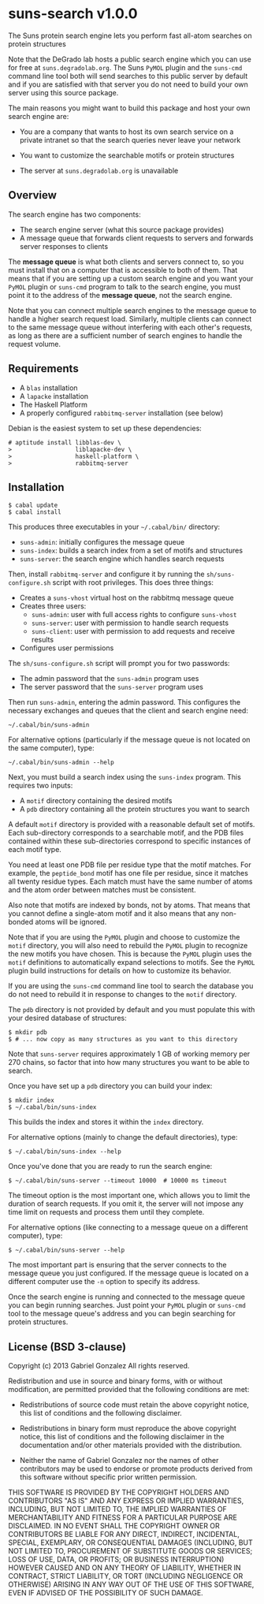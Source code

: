 # suns-search v1.0.0

The Suns protein search engine lets you perform fast all-atom searches on
protein structures

Note that the DeGrado lab hosts a public search engine which you can use for
free at `suns.degradolab.org`.  The Suns `PyMOL` plugin and the `suns-cmd`
command line tool both will send searches to this public server by default and
if you are satisfied with that server you do not need to build your own server
using this source package.

The main reasons you might want to build this package and host your own search
engine are:

* You are a company that wants to host its own search service on a private
  intranet so that the search queries never leave your network

* You want to customize the searchable motifs or protein structures

* The server at `suns.degradolab.org` is unavailable

## Overview

The search engine has two components:

* The search engine server (what this source package provides)
* A message queue that forwards client requests to servers and forwards server
  responses to clients

The **message queue** is what both clients and servers connect to, so you must
install that on a computer that is accessible to both of them.  That means that
if you are setting up a custom search engine and you want your `PyMOL` plugin or
`suns-cmd` program to talk to the search engine, you must point it to the
address of the **message queue**, not the search engine.

Note that you can connect multiple search engines to the message queue to handle
a higher search request load.  Similarly, multiple clients can connect to the
same message queue without interfering with each other's requests, as long as
there are a sufficient number of search engines to handle the request volume.

## Requirements

* A `blas` installation
* A `lapacke` installation
* The Haskell Platform
* A properly configured `rabbitmq-server` installation (see below)

Debian is the easiest system to set up these dependencies:

    # aptitude install libblas-dev \
    >                  liblapacke-dev \
    >                  haskell-platform \
    >                  rabbitmq-server

## Installation

    $ cabal update
    $ cabal install

This produces three executables in your `~/.cabal/bin/` directory:

* `suns-admin`: initially configures the message queue
* `suns-index`: builds a search index from a set of motifs and structures
* `suns-server`: the search engine which handles search requests

Then, install `rabbitmq-server` and configure it by running the
`sh/suns-configure.sh` script with root privileges.  This does three things:

* Creates a `suns-vhost` virtual host on the rabbitmq message queue
* Creates three users:
    * `suns-admin`: user with full access rights to configure `suns-vhost`
    * `suns-server`: user with permission to handle search requests
    * `suns-client`: user with permission to add requests and receive results
* Configures user permissions

The `sh/suns-configure.sh` script will prompt you for two passwords:

* The admin password that the `suns-admin` program uses
* The server password that the `suns-server` program uses

Then run `suns-admin`, entering the admin password.  This configures the
necessary exchanges and queues that the client and search engine need:

    ~/.cabal/bin/suns-admin

For alternative options (particularly if the message queue is not located on the
same computer), type:

    ~/.cabal/bin/suns-admin --help

Next, you must build a search index using the `suns-index` program.  This
requires two inputs:

* A `motif` directory containing the desired motifs
* A `pdb` directory containing all the protein structures you want to search

A default `motif` directory is provided with a reasonable default set of motifs.
Each sub-directory corresponds to a searchable motif, and the PDB files
contained within these sub-directories correspond to specific instances of each
motif type.

You need at least one PDB file per residue type that the motif matches.  For
example, the `peptide_bond` motif has one file per residue, since it matches all
twenty residue types.  Each match must have the same number of atoms and the
atom order between matches must be consistent.

Also note that motifs are indexed by bonds, not by atoms.  That means that you
cannot define a single-atom motif and it also means that any non-bonded atoms
will be ignored.

Note that if you are using the `PyMOL` plugin and choose to customize the
`motif` directory, you will also need to rebuild the `PyMOL` plugin to recognize
the new motifs you have chosen.  This is because the `PyMOL` plugin uses the
`motif` definitions to automatically expand selections to motifs.  See the
`PyMOL` plugin build instructions for details on how to customize its behavior.

If you are using the `suns-cmd` command line tool to search the database you do
not need to rebuild it in response to changes to the `motif` directory.

The `pdb` directory is not provided by default and you must populate this with
your desired database of structures:

    $ mkdir pdb
    $ # ... now copy as many structures as you want to this directory

Note that `suns-server` requires approximately 1 GB of working memory per 270
chains, so factor that into how many structures you want to be able to search.

Once you have set up a `pdb` directory you can build your index:

    $ mkdir index
    $ ~/.cabal/bin/suns-index

This builds the index and stores it within the `index` directory.

For alternative options (mainly to change the default directories), type:

    $ ~/.cabal/bin/suns-index --help

Once you've done that you are ready to run the search engine:

    $ ~/.cabal/bin/suns-server --timeout 10000  # 10000 ms timeout

The timeout option is the most important one, which allows you to limit the
duration of search requests.  If you omit it, the server will not impose any
time limit on requests and process them until they complete.

For alternative options (like connecting to a message queue on a different
computer), type:

    $ ~/.cabal/bin/suns-server --help

The most important part is ensuring that the server connects to the message
queue you just configured.  If the message queue is located on a different
computer use the `-n` option to specify its address.

Once the search engine is running and connected to the message queue you can
begin running searches.  Just point your `PyMOL` plugin or `suns-cmd` tool to
the message queue's address and you can begin searching for protein structures.

## License (BSD 3-clause)

Copyright (c) 2013 Gabriel Gonzalez
All rights reserved.

Redistribution and use in source and binary forms, with or without modification,
are permitted provided that the following conditions are met:

* Redistributions of source code must retain the above copyright notice, this
  list of conditions and the following disclaimer.

* Redistributions in binary form must reproduce the above copyright notice, this
  list of conditions and the following disclaimer in the documentation and/or
  other materials provided with the distribution.

* Neither the name of Gabriel Gonzalez nor the names of other contributors may
  be used to endorse or promote products derived from this software without
  specific prior written permission.

THIS SOFTWARE IS PROVIDED BY THE COPYRIGHT HOLDERS AND CONTRIBUTORS "AS IS" AND
ANY EXPRESS OR IMPLIED WARRANTIES, INCLUDING, BUT NOT LIMITED TO, THE IMPLIED
WARRANTIES OF MERCHANTABILITY AND FITNESS FOR A PARTICULAR PURPOSE ARE
DISCLAIMED. IN NO EVENT SHALL THE COPYRIGHT OWNER OR CONTRIBUTORS BE LIABLE FOR
ANY DIRECT, INDIRECT, INCIDENTAL, SPECIAL, EXEMPLARY, OR CONSEQUENTIAL DAMAGES
(INCLUDING, BUT NOT LIMITED TO, PROCUREMENT OF SUBSTITUTE GOODS OR SERVICES;
LOSS OF USE, DATA, OR PROFITS; OR BUSINESS INTERRUPTION) HOWEVER CAUSED AND ON
ANY THEORY OF LIABILITY, WHETHER IN CONTRACT, STRICT LIABILITY, OR TORT
(INCLUDING NEGLIGENCE OR OTHERWISE) ARISING IN ANY WAY OUT OF THE USE OF THIS
SOFTWARE, EVEN IF ADVISED OF THE POSSIBILITY OF SUCH DAMAGE.
